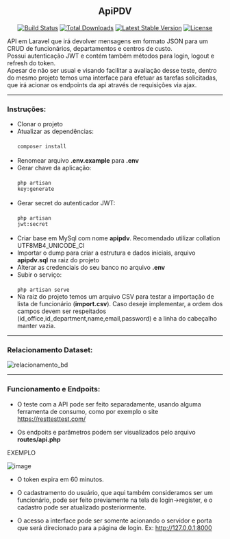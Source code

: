 ## <center>Ap<b>iPDV</b></center>

<p align="center">
<a href="https://travis-ci.org/laravel/framework"><img src="https://travis-ci.org/laravel/framework.svg" alt="Build Status"></a>
<a href="https://packagist.org/packages/laravel/framework"><img src="https://img.shields.io/packagist/dt/laravel/framework" alt="Total Downloads"></a>
<a href="https://packagist.org/packages/laravel/framework"><img src="https://img.shields.io/packagist/v/laravel/framework" alt="Latest Stable Version"></a>
<a href="https://packagist.org/packages/laravel/framework"><img src="https://img.shields.io/packagist/l/laravel/framework" alt="License"></a>
</p>

API em Laravel que irá devolver mensagens em formato JSON para um CRUD de funcionários, departamentos e centros de custo.
<br>Possui autenticação JWT e contém também métodos para login, logout e refresh do token.<br>
Apesar de não ser usual e visando facilitar a avaliação desse teste, dentro do mesmo projeto temos uma interface para efetuar as tarefas solicitadas, que irá acionar os endpoints da api através de requisições via ajax.

<hr>

### Instruções:

- Clonar o projeto
- Atualizar as dependências:<br><br>
  <code>composer install</code>
  <br><br>
- Renomear arquivo <strong>.env.example</strong> para <strong>.env</strong>
- Gerar chave da aplicação:<br><br>
  <code>php artisan key:generate</code>
  <br><br>
- Gerar secret do autenticador JWT:<br><br>
  <code>php artisan jwt:secret</code>
  <br><br>
- Criar base em MySql com nome <strong>apipdv</strong>. Recomendado utilizar collation UTF8MB4_UNICODE_CI
- Importar o dump para criar a estrutura e dados iniciais, arquivo <strong>apipdv.sql</strong> na raiz do projeto
- Alterar as credenciais do seu banco no arquivo <strong>.env</strong>
- Subir o serviço:<br><br>
  <code>php artisan serve</code>  
- Na raiz do projeto temos um arquivo CSV para testar a importação de lista de funcionário (<strong>import.csv</strong>). Caso deseje implementar, a ordem dos campos devem ser respeitados (id_office,id_department,name,email,password) e a linha do cabeçalho manter vazia.
  
<hr>

### Relacionamento Dataset:

![relacionamento_bd](https://user-images.githubusercontent.com/61060100/120015804-275a8c80-bfba-11eb-99c0-46865976f65f.png)

<hr>

### Funcionamento e Endpoits:

- O teste com a API pode ser feito separadamente, usando alguma ferramenta de consumo, como por exemplo o site https://resttesttest.com/

- Os endpoits e parâmetros podem ser visualizados pelo arquivo <strong>routes/api.php</strong>

EXEMPLO

![image](https://user-images.githubusercontent.com/61060100/119753381-12c0ac00-be75-11eb-873a-e1ac9f84e1c8.png)

- O token expira em 60 minutos.

- O cadastramento do usuário, que aqui também consideramos ser um funcionário, pode ser feito previamente na tela de login->register,
e o cadastro pode ser atualizado posteriormente.
  
- O acesso a interface pode ser somente acionando o servidor e porta que será direcionado para a página de login. Ex: http://127.0.0.1:8000




  

